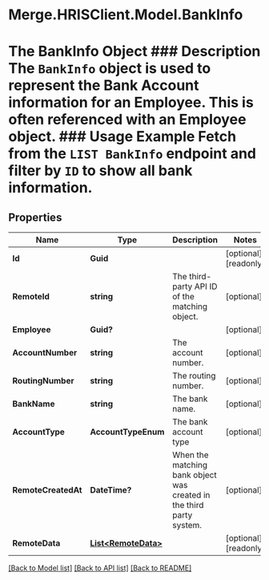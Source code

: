 # Merge.HRISClient.Model.BankInfo
# The BankInfo Object ### Description The `BankInfo` object is used to represent the Bank Account information for an Employee. This is often referenced with an Employee object.  ### Usage Example Fetch from the `LIST BankInfo` endpoint and filter by `ID` to show all bank information.

## Properties

Name | Type | Description | Notes
------------ | ------------- | ------------- | -------------
**Id** | **Guid** |  | [optional] [readonly] 
**RemoteId** | **string** | The third-party API ID of the matching object. | [optional] 
**Employee** | **Guid?** |  | [optional] 
**AccountNumber** | **string** | The account number. | [optional] 
**RoutingNumber** | **string** | The routing number. | [optional] 
**BankName** | **string** | The bank name. | [optional] 
**AccountType** | **AccountTypeEnum** | The bank account type | [optional] 
**RemoteCreatedAt** | **DateTime?** | When the matching bank object was created in the third party system. | [optional] 
**RemoteData** | [**List&lt;RemoteData&gt;**](RemoteData.md) |  | [optional] [readonly] 

[[Back to Model list]](../README.md#documentation-for-models) [[Back to API list]](../README.md#documentation-for-api-endpoints) [[Back to README]](../README.md)

